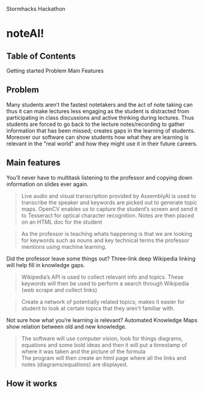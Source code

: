 Stormhacks Hackathon 

# noteAI!

## Table of Contents

Getting started
Problem 
Main Features 

## Problem

Many students aren’t the fastest notetakers and the act of note taking can thus it can make lectures less engaging as the student is distracted from participating in class discussions and active thinking during lectures. Thus students are forced to go back to the lecture notes/recording to gather information that has been missed; creates gaps in the learning of students. Moreover our software can show students how what they are learning is relevant in the "real world" and how they might use it in their future careers. 


## Main features 

You’ll never have to multitask listening to the professor and copying down information on slides ever again. 
>Live audio and visual transcription provided by AssemblyAI is used to transcribe the speaker and keywords are picked out to generate topic maps. OpenCV enables us to capture the student’s screen and send it to Tesseract for optical character recognition. Notes are then placed on an HTML doc for the student

>As the professor is teaching whats happening is that we are looking for keywords such as nouns and key technical terms the professor mentions using machine learning.
 
Did the professor leave some things out? Three-link deep Wikipedia linking will help fill in knowledge gaps.
>Wikipedia’s API is used to collect relevant info and topics. These keywords will then be used to perform a search through Wikipedia (web scrape and collect links) 

>Create a network of potentially related topics; makes it easier for student to look at certain topics that they aren't familiar with. 

Not sure how what you’re learning is relevant? Automated Knowledge Maps show relation between old and new knowledge.
>The software will use computer vision, look for things diagrams, equations and some bold ideas and then it will put a timestamp of where it was taken and the picture of the formula  
>The program will then create an html page where all the links and notes (diagrams/equations) are displayed.

## How it works
